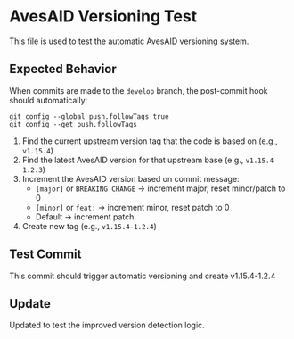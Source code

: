 # AvesAID Versioning Test

This file is used to test the automatic AvesAID versioning system.

## Expected Behavior

When commits are made to the `develop` branch, the post-commit hook should automatically:
```
git config --global push.followTags true
git config --get push.followTags
```
1. Find the current upstream version tag that the code is based on (e.g., `v1.15.4`)
2. Find the latest AvesAID version for that upstream base (e.g., `v1.15.4-1.2.3`)
3. Increment the AvesAID version based on commit message:
   - `[major]` or `BREAKING CHANGE` → increment major, reset minor/patch to 0
   - `[minor]` or `feat:` → increment minor, reset patch to 0
   - Default → increment patch
4. Create new tag (e.g., `v1.15.4-1.2.4`)

## Test Commit

This commit should trigger automatic versioning and create v1.15.4-1.2.4

## Update

Updated to test the improved version detection logic.
